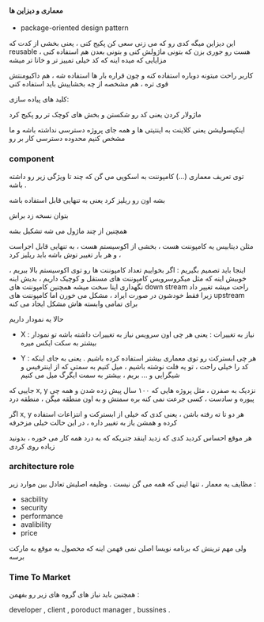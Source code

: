 #### معماری و دیزاین ها

+ package-oriented design pattern

این دیزاین میگه کدی رو که می زنی سعی کن پکیج کنی ، یعنی بخشی از کدت که reusable  هست رو جوری بزن که بتونی ماژولش کنی و بتونی بعدن هم استفاده کنی ، مزایایی که میده اینه که کد خیلی تمییز تر و خانا تر میشه 

 کاربر راحت میتونه دوباره استفاده کنه و چون قراره بار ها استفاده شه ، هم داکیومنتش قوی تره ، هم مشخصه از چه بخشاییش باید استفاده کنی

کلید های پیاده سازی:

ماژولار کردن یعنی کد رو شکستن و بخش های کوچک تر رو پکیج کرد

اینکپسولیشن یعنی کلاینت به اینتیتی ها و همه جای پروژه دسترسی نداشته باشه و ما مشخص کنیم محدوده دسترسی کار بر رو

### component

توی تعریف معماری (...) کامپوننت به اسکوپی می گن که چند تا ویژگی زیر رو داشته باشه  .

بشه اون رو ریلیز کرد یعنی به تنهایی قابل استفاده باشه

بتوان نسخه زد براش 

همچنین از چند ماژول می شه تشکیل بشه

مثلن دیتابیس یه کامپوننت هست ، بخشی از اکوسیستم هست ، به تنهایی قابل اجراست و هر بار تغییر توش باشه باید ریلیز کرد ، 

اینجا باید تصمیم بگیریم : اگر بخواییم تعداد کامپوننت ها رو توی اکوسیستم بالا ببریم ، خوبیش اینه که مثل میکروسرویس کامپوننت های مستقل و کوچیک داریم ، بدیش اینه نگهداری اینا سخت میشه همچنین کامپوننت های down stream  راحت میشه تغییر داد زیرا فقط خودشون در صورت ایراد ، مشکل می خورن اما کامپوننت های upstream برای تمامی وابسته هاش مشکل ایجاد می کنه

حالا یه نمودار داریم 
+ X :
نیاز به تغییرات : یعنی هر چی اون سرویس نیاز به تغییرات داشته باشه تو نمودار بیشتر به سکت ایکس میره

+ Y : 
هر چی ابسترکت رو توی معماری بیشتر استفاده کرده باشیم . یعنی به جای اینکه کد را خیلی راحت ، تو یه فلت نوشته باشیم ، میل کنیم به سمتی که از اینترفیس و شیگرایی و ... بریم ، بیشتر به سمت ایگرگ میل می کنیم

جاییی که x, y  نزدیک به صفرن ، مثل پروژه هایی که ۱۰۰ سال پیش زده شدن و همه چی پیوره و سادست ، کسی جرعت نمی کنه بره سمتش و به اون منطقه میگن ، منطقه درد

اگر x, y هر دو تا ته رفته باشن ، یعنی کدی که خیلی از ابسترکت و انتزاعات استفاده کرده و همشن یاز به تغییر داره ، در این حالت خیلی مزخرفه

هر موقع احساس کردید کدی که زدید اینقد جنریکه که به درد همه کار می خوره ، بدونید زیاده روی کردی
### architecture role
مظایف یه معمار ، تنها اینی که همه می گن نیست . وظیفه اصلیش تعادل بین موارد زیر :

+ sacbility
+ security 
+ performance
+ avalibility
+ price

ولی مهم ترینش که برنامه نویسا اصلن نمی فهمن اینه که محصول به موقع به مارکت برسه
### Time To Market

همچنین باید نیاز های گروه های زیر رو بفهمن :

developer , client , poroduct manager , bussines
  .